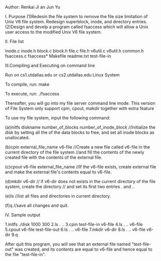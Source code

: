 Author: Renkai Ji an Jun Yu 


I. Purpose
(1)Redesin the file system to remove the file size limitation of Unix V6 file system. Redesign superblock, inode, and directory entries.
(2)Design and develp a program called fsaccess which will allow a Unix user access to the modified Unix V6 file system. 


II. File list

inode.c
inode.h
block.c
block.h
file.c
file.h
v6util.c
v6util.h
common.h
fsaccess.c
fsaccess*
Makefile
readme.txt
test-file-in

III.Compiling and Executing on command line

Run on cs1.utdallas.edu or cs2.utdallas.edu Linux System

To compile, run:
make

To execute, run:
./fsaccess

Thereafter, you will go into my file server command line mode. 
This version of File System only support cpin, cpout, makdir together with extra feature

To use my file system, input the following command:

(a)initfs diskname number_of_blocks number_of_inode_block
//Initialize the disk by setting all the of the data blocks to free, and set all inode blocks as unallocated. 

(b)cpin external_file_name v6-file
//Create a new file called v6-file in the current directory of the file system 
//and fill the contents of the newly created file with the contents of the external file.

(c)cpout v6-file external_file_name
//If the v6-file exists, create external file and make the external file's contents equal to v6-file.

(d)mkdir v6-dir
// if v6-dir does not exists in the current directory of the file system, create the directory 
// and set its first two entries . and .. 

(e)ls
//list all files and directories in current directory.

(f)q
//save all changes and quit.

IV. Sample output

1.initfs ./disk 1000 300
2.ls
.       ..
3.cpin test-file-in v6-file
4.ls
.       ..      v6-file
5.cpout v6-file test-file-out
6.ls
.       ..      v6-file
7.mkdir v6-dir
8.ls
.       ..      v6-file v6-dir
9.q

After quit this program, you will see that an external file named "test-file-out" was created,
and its contents are equal to v6-file and hence equal to the file "test-file-in".

